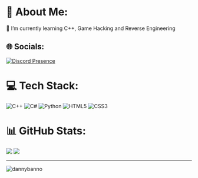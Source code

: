 # 💫 About Me:
🌱 I’m currently learning C++, Game Hacking and Reverse Engineering<br>


## 🌐 Socials:
[![Discord Presence](https://lanyard.cnrad.dev/api/675035740496855052?showDisplayName=true&idleMessage=hello!%20I%20am%20currently%20doing%20nothing)](https://discord.com/users/675035740496855052)

# 💻 Tech Stack:
![C++](https://img.shields.io/badge/c++-%2300599C.svg?style=for-the-badge&logo=c%2B%2B&logoColor=white) ![C#](https://img.shields.io/badge/c%23-%23239120.svg?style=for-the-badge&logo=csharp&logoColor=white) ![Python](https://img.shields.io/badge/python-3670A0?style=for-the-badge&logo=python&logoColor=ffdd54) ![HTML5](https://img.shields.io/badge/html5-%23E34F26.svg?style=for-the-badge&logo=html5&logoColor=white) ![CSS3](https://img.shields.io/badge/css3-%231572B6.svg?style=for-the-badge&logo=css3&logoColor=white)
# 📊 GitHub Stats:
![](https://github-readme-stats.vercel.app/api?username=dannybanno&theme=dark&hide_border=false&include_all_commits=true&count_private=true)
![](https://github-readme-stats.vercel.app/api/top-langs/?username=dannybanno&theme=dark&hide_border=false&include_all_commits=true&count_private=true&layout=compact)

---
<img src="https://komarev.com/ghpvc/?username=dannybanno&label=Profile%20views&color=0e75b6&style=flat" alt="dannybanno" />


                                          
                                                          


